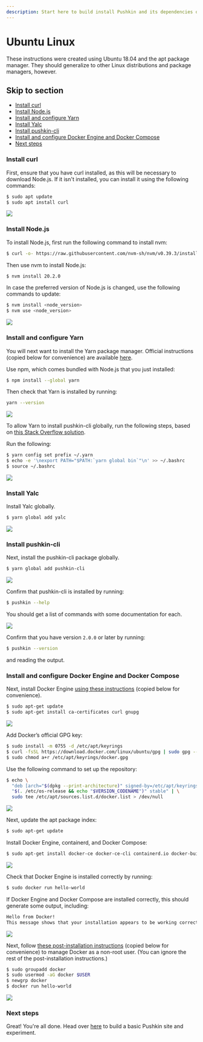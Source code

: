 ```yaml
---
description: Start here to build install Pushkin and its dependencies on Ubuntu Linux.
---
```


# Ubuntu Linux

These instructions were created using Ubuntu 18.04 and the apt package manager. They should generalize to other Linux distributions and package managers, however.

## Skip to section

* [Install curl](ubuntu-install.md#install-curl)
* [Install Node.js](ubuntu-install.md#install-nodejs)
* [Install and configure Yarn](ubuntu-install.md#install-and-configure-yarn)
* [Install Yalc](ubuntu-install.md#install-yalc)
* [Install pushkin-cli](ubuntu-install.md#install-pushkin-cli)
* [Install and configure Docker Engine and Docker Compose](ubuntu-install.md#install-and-configure-docker-engine-and-docker-compose)
* [Next steps](ubuntu-install.md#next-steps)

### Install curl

First, ensure that you have curl installed, as this will be necessary to download Node.js. If it isn't installed, you can install it using the following commands:

```bash
$ sudo apt update
$ sudo apt install curl
```

![](../../.gitbook/assets/ubuntu1%20%281%29.gif)

### Install Node.js

To install Node.js, first run the following command to install nvm:

```bash
$ curl -o- https://raw.githubusercontent.com/nvm-sh/nvm/v0.39.3/install.sh | bash
```

Then use nvm to install Node.js:

```bash
$ nvm install 20.2.0
```

In case the preferred version of Node.js is changed, use the following commands to update:

```bash
$ nvm install <node_version>
$ nvm use <node_version>
```

![](../../.gitbook/assets/ubuntu2%20%281%29.gif)

### Install and configure Yarn

You will next want to install the Yarn package manager. Official instructions \(copied below for convenience\) are available [here](https://classic.yarnpkg.com/en/docs/install/#debian-stable).

Use npm, which comes bundled with Node.js that you just installed:
```bash
$ npm install --global yarn
```

Then check that Yarn is installed by running:
```bash
yarn --version
```

![](../../.gitbook/assets/ubuntu3%20%281%29.gif)

To allow Yarn to install pushkin-cli globally, run the following steps, based on [this Stack Overflow solution](https://stackoverflow.com/questions/40317578/yarn-global-command-not-working/53879534#53879534).

Run the following:

```bash
$ yarn config set prefix ~/.yarn
$ echo -e '\nexport PATH="$PATH:`yarn global bin`"\n' >> ~/.bashrc
$ source ~/.bashrc
```

![](../../.gitbook/assets/ubuntu4%20%281%29.gif)

### Install Yalc

Install Yalc globally.

```bash
$ yarn global add yalc
```

![](https://github.com/pushkin-consortium/pushkin/tree/ed8e59c86dfdd71e3662583683010b92cb95b39d/docs-gitbook/.gitbook/assets/ubuntu13.gif)

### Install pushkin-cli

Next, install the pushkin-cli package globally.

```bash
$ yarn global add pushkin-cli
```

![](../../.gitbook/assets/ubuntu5%20%281%29.gif)

Confirm that pushkin-cli is installed by running:

```bash
$ pushkin --help
```

You should get a list of commands with some documentation for each.

![](../../.gitbook/assets/ubuntu6%20%281%29.gif)

Confirm that you have version `2.0.0` or later by running:

```bash
$ pushkin --version
```

and reading the output.

### Install and configure Docker Engine and Docker Compose

Next, install Docker Engine [using these instructions](https://docs.docker.com/engine/install/ubuntu/) \(copied below for convenience\).

```bash
$ sudo apt-get update
$ sudo apt-get install ca-certificates curl gnupg
```

![](../../.gitbook/assets/ubuntu7%20%281%29.gif)

Add Docker’s official GPG key:

```bash
$ sudo install -m 0755 -d /etc/apt/keyrings
$ curl -fsSL https://download.docker.com/linux/ubuntu/gpg | sudo gpg --dearmor -o /etc/apt/keyrings/docker.gpg
$ sudo chmod a+r /etc/apt/keyrings/docker.gpg
```

Use the following command to set up the repository:

```bash
$ echo \
  "deb [arch="$(dpkg --print-architecture)" signed-by=/etc/apt/keyrings/docker.gpg] https://download.docker.com/linux/ubuntu \
  "$(. /etc/os-release && echo "$VERSION_CODENAME")" stable" | \
  sudo tee /etc/apt/sources.list.d/docker.list > /dev/null
```

![](../../.gitbook/assets/ubuntu8%20%281%29.gif)

Next, update the apt package index:

```bash
$ sudo apt-get update
```

Install Docker Engine, containerd, and Docker Compose:

```bash
$ sudo apt-get install docker-ce docker-ce-cli containerd.io docker-buildx-plugin docker-compose-plugin
```

![](../../.gitbook/assets/ubuntu9%20%281%29.gif)

Check that Docker Engine is installed correctly by running:

```bash
$ sudo docker run hello-world
```

If Docker Engine and Docker Compose are installed correctly, this should generate some output, including:

```bash
Hello from Docker!
This message shows that your installation appears to be working correctly.
```

![](../../.gitbook/assets/ubuntu10%20%281%29.gif)

Next, follow [these post-installation instructions](https://docs.docker.com/engine/install/linux-postinstall/#manage-docker-as-a-non-root-user) \(copied below for convenience\) to manage Docker as a non-root user. \(You can ignore the rest of the post-installation instructions.\)

```bash
$ sudo groupadd docker
$ sudo usermod -aG docker $USER
$ newgrp docker 
$ docker run hello-world
```

![](../../.gitbook/assets/ubuntu11%20%281%29.gif)

### Next steps

Great! You're all done. Head over [here](../quickstart/) to build a basic Pushkin site and experiment.


